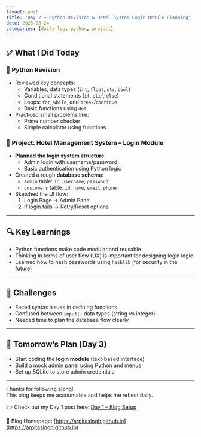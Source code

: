 ```yaml
---
layout: post
title: "Day 2 – Python Revision & Hotel System Login Module Planning"
date: 2025-06-24
categories: [daily-log, python, project]
---
```


## ✅ What I Did Today

### 📌 Python Revision
- Reviewed key concepts:
  - Variables, data types (`int`, `float`, `str`, `bool`)
  - Conditional statements (`if`, `elif`, `else`)
  - Loops: `for`, `while`, and `break`/`continue`
  - Basic functions using `def`
- Practiced small problems like:
  - Prime number checker
  - Simple calculator using functions

### 🏨 Project: Hotel Management System – Login Module

- **Planned the login system structure**:
  - Admin login with username/password
  - Basic authentication using Python logic
- Created a rough **database schema**:
  - `admin` table: `id`, `username`, `password`
  - `customers` table: `id`, `name`, `email`, `phone`
- Sketched the UI flow:
  1. Login Page → Admin Panel
  2. If login fails → Retry/Reset options

---

## 🔍 Key Learnings

- Python functions make code modular and reusable
- Thinking in terms of user flow (UX) is important for designing login logic
- Learned how to hash passwords using `hashlib` (for security in the future)

---

## 🚧 Challenges

- Faced syntax issues in defining functions
- Confused between `input()` data types (string vs integer)
- Needed time to plan the database flow clearly

---

## 📌 Tomorrow’s Plan (Day 3)

- Start coding the **login module** (text-based interface)
- Build a mock admin panel using Python and menus
- Set up SQLite to store admin credentials

---

Thanks for following along!  
This blog keeps me accountable and helps me reflect daily.

👉 Check out my Day 1 post here: [Day 1 – Blog Setup](https://arpitasingh.github.io/2025/06/23/day-1-blog-setup.html)

🔗 Blog Homepage: [https://arpitasingh.github.io](https://arpitasingh.github.io)
